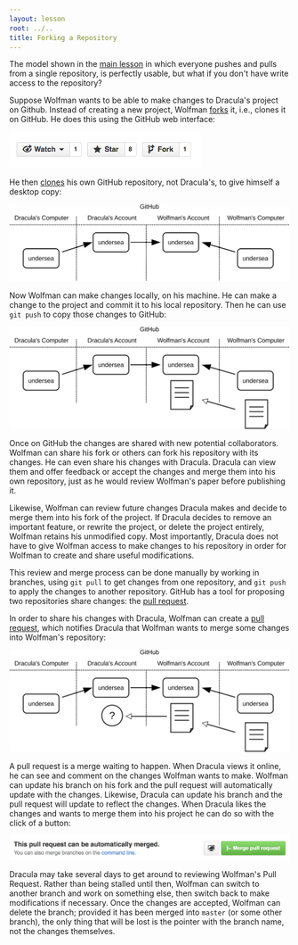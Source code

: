 ```yaml
---
layout: lesson
root: ../..
title: Forking a Repository
---
```


The model shown in the [main lesson](../git/02-collab.html)
in which everyone pushes and pulls from a single repository,
is perfectly usable,
but what if you don't have write access to the repository?

Suppose Wolfman wants to be able to make changes to Dracula's project on Github.
Instead of creating a new project,
Wolfman [forks](../../gloss.html#repository-fork) it,
i.e., clones it on GitHub. He does this using the GitHub web interface:

<img src="img/git-fork-ui.png" alt="The Fork Button" />

He then [clones](../../gloss.html#repository-clone) his own GitHub repository,
not Dracula's,
to give himself a desktop copy:

<img src="img/git-forking-01.svg" alt="After Forking on GitHub" />

Now Wolfman can make changes locally, on his machine.
He can make a change to the project
and commit it to his local repository.
Then he can use `git push` to copy those changes to GitHub:

<img src="img/git-forking-02.svg" alt="After Pushing to Fork" />

Once on GitHub
the changes are shared with new potential collaborators.
Wolfman can share his fork
or others can fork his repository with its changes.
He can even share his changes with Dracula.
Dracula can view them
and offer feedback
or accept the changes
and merge them into his own repository,
just as he would review Wolfman's paper before publishing it.

Likewise, Wolfman can review future changes Dracula makes
and decide to merge them into his fork of the project.
If Dracula decides to remove an important feature,
or rewrite the project,
or delete the project entirely,
Wolfman retains his unmodified copy.
Most importantly,
Dracula does not have to give Wolfman access
to make changes to his repository
in order for Wolfman to create
and share
useful modifications.

This review and merge process
can be done manually
by working in branches,
using `git pull` to get changes from one repository,
and `git push` to apply the changes to another repository.
GitHub has a tool for proposing two repositories share changes:
the [pull request](../../gloss.html#pull-request).

In order to share his changes with Dracula,
Wolfman can create a [pull request](../../gloss.html#pull-request),
which notifies Dracula that Wolfman wants to merge some changes into Wolfman's repository:

<img src="img/git-forking-03.svg" alt="After Creating Pull Request" />

A pull request is a merge waiting to happen.
When Dracula views it online,
he can see and comment on the changes Wolfman wants to make.
Wolfman can update his branch on his fork
and the pull request will automatically update with the changes.
Likewise, Dracula can update his branch
and the pull request will update to reflect the changes.
When Dracula likes the changes
and wants to merge them into his project
he can do so with the click of a button:

<img src="img/github-merge-ui.png" alt="Mergeing a Pull Request" />

Dracula may take several days to get around to reviewing Wolfman's Pull Request.
Rather than being stalled until then,
Wolfman can switch to another branch and work on something else,
then switch back to make modifications if necessary.
Once the changes are accepted,
Wolfman can delete the branch; provided it has been merged into `master`
(or some other branch),
the only thing that will be lost is the pointer with the branch name,
not the changes themselves.
